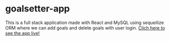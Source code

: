 # goalsetter-app

This is a full stack application made with React and MySQL using sequeilize ORM where we can add goals and delete goals with user login. <a href="https://goal-setterr.netlify.app/"> Clich here to see the app live! </a>
